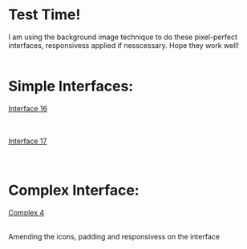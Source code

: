 # Test Time!

I am using the background image technique to do these pixel-perfect interfaces, responsivess applied if nesscessary. Hope they work well! 
<br><br>

# Simple Interfaces: <br>
[Interface 16](interface16.html) <br> 
<br>  <br> 

[Interface 17](interface17.html) <br>
<br>  <br> 

# Complex Interface:<br>
[Complex 4](redo-complex-4/complex.html) <br><br>

Amending the icons, padding and responsivess on the interface<br>
